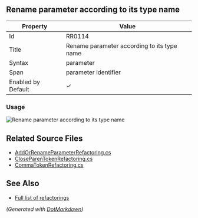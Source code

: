 ## Rename parameter according to its type name

| Property           | Value                                       |
| ------------------ | ------------------------------------------- |
| Id                 | RR0114                                      |
| Title              | Rename parameter according to its type name |
| Syntax             | parameter                                   |
| Span               | parameter identifier                        |
| Enabled by Default | &#x2713;                                    |

### Usage

![Rename parameter according to its type name](../../images/refactorings/RenameParameterAccordingToTypeName.png)

## Related Source Files

* [AddOrRenameParameterRefactoring.cs](../../src/Refactorings/CSharp/Refactorings/AddOrRenameParameterRefactoring.cs)
* [CloseParenTokenRefactoring.cs](../../src/Refactorings/CSharp/Refactorings/CloseParenTokenRefactoring.cs)
* [CommaTokenRefactoring.cs](../../src/Refactorings/CSharp/Refactorings/CommaTokenRefactoring.cs)

## See Also

* [Full list of refactorings](Refactorings.md)

*\(Generated with [DotMarkdown](http://github.com/JosefPihrt/DotMarkdown)\)*
